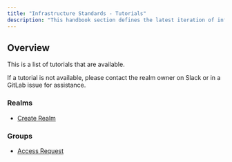 ```yaml
---
title: "Infrastructure Standards - Tutorials"
description: "This handbook section defines the latest iteration of infrastructure standards for AWS and GCP across all departments and groups at GitLab."
---
```


## Overview

This is a list of tutorials that are available.

If a tutorial is not available, please contact the realm owner on Slack or in a GitLab issue for assistance.

### Realms

- [Create Realm](/handbook/company/infrastructure-standards/tutorials/realms/create-realm)

### Groups

- [Access Request](/handbook/company/infrastructure-standards/tutorials/groups/access-request)
